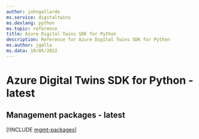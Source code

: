 ```yaml
---
author: johngallardo
ms.service: digitaltwins
ms.devlang: python
ms.topic: reference
title: Azure Digital Twins SDK for Python
description: Reference for Azure Digital Twins SDK for Python
ms.author: jgalla
ms.data: 10/05/2022
---
```

# Azure Digital Twins SDK for Python - latest

## Management packages - latest
[!INCLUDE [mgmt-packages](digital-twins-mgmt-index.md)]